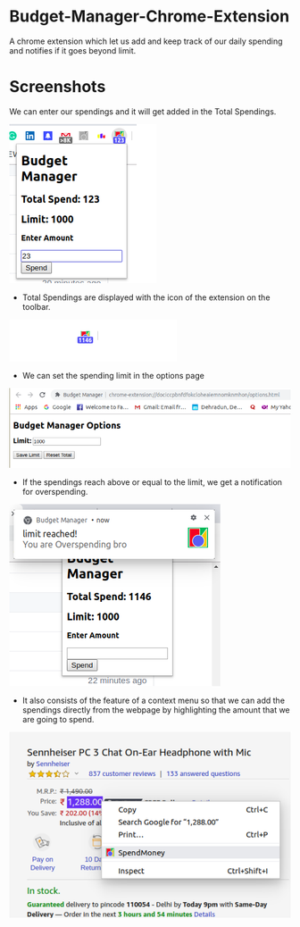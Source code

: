 # Budget-Manager-Chrome-Extension
A chrome extension which let us add and keep track of our daily spending and notifies if it goes beyond limit.

# Screenshots

We can enter our spendings and it will get added in the Total Spendings.

![Image](./Screenshots/popup.png)

* Total Spendings are displayed with the icon of the extension on the toolbar.

![Image](./Screenshots/icon.png)  
  
* We can set the spending limit in the options page

![Image](./Screenshots/options-page.png) 
     
* If the spendings reach above or equal to the limit, we get a notification for overspending.

![Image](./Screenshots/notification.png) 
    
* It also consists of the feature of a context menu so that we can add the spendings directly from the webpage by highlighting the amount that we are going to spend.

![Image](./Screenshots/context-menu.png)

